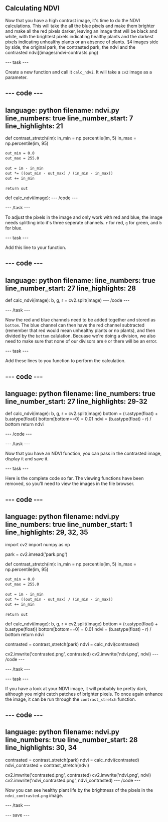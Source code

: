 ## Calculating NDVI

<div style="display: flex; flex-wrap: wrap">
<div style="flex-basis: 200px; flex-grow: 1; margin-right: 15px;">
Now that you have a high contrast image, it's time to do the NDVI calculations. This will take the all the blue pixels and make them brighter and make all the red pixels darker, leaving an image that will be black and white, with the brightest pixels indicating healthy plants and the darkest pixels indicating unhealthy plants or an absence of plants.
![4 images side by side, the original park, the contrasted park, the ndvi and the contrasted ndvi](images/ndvi-contrasts.png)
</div>
</div>

--- task ---

Create a new function and call it `calc_ndvi`. It will take a `cv2` image as a parameter.

--- code ---
---
language: python
filename: ndvi.py
line_numbers: true
line_number_start: 7
line_highlights: 21
---
def contrast_stretch(im):
    in_min = np.percentile(im, 5)
    in_max = np.percentile(im, 95)
    
    out_min = 0.0
    out_max = 255.0
    
    out = im - in_min
    out *= ((out_min - out_max) / (in_min - in_max))
    out += in_min
    
    return out


def calc_ndvi(image):
--- /code ---

--- /task ---

To adjust the pixels in the image and only work with red and blue, the image needs splitting into it's three seperate channels. `r` for red, `g` for green, and `b` for blue.

--- task ---

Add this line to your function.

--- code ---
---
language: python
filename: 
line_numbers: true
line_number_start: 27
line_highlights: 28
---
def calc_ndvi(image):
    b, g, r = cv2.split(image)
--- /code ---

--- /task ---

Now the red and blue channels need to be added together and stored as `bottom`. The blue channel can then have the red channel subtracted (remember that red would mean unhealthy plants or no plants), and then divided by the `bottom` calulation. Becuase we're doing a division, we also need to make sure that none of our divisors are `0` or there will be an error.

--- task ---

Add these lines to you function to perform the calculation.

--- code ---
---
language: python
filename: 
line_numbers: true
line_number_start: 27
line_highlights: 29-32
---
def calc_ndvi(image):
    b, g, r = cv2.split(image)
    bottom = (r.astype(float) + b.astype(float))
    bottom[bottom==0] = 0.01
    ndvi = (b.astype(float) - r) / bottom
    return ndvi


--- /code ---

--- /task ---

Now that you have an NDVI function, you can pass in the contrasted image, display it and save it.

--- task ---

Here is the complete code so far. The viewing functions have been removed, so you'll need to view the images in the file browser.

--- code ---
---
language: python
filename: ndvi.py
line_numbers: true
line_number_start: 1
line_highlights: 29, 32, 35
---
import cv2
import numpy as np

park = cv2.imread('park.png')


def contrast_stretch(im):
    in_min = np.percentile(im, 5)
    in_max = np.percentile(im, 95)
    
    out_min = 0.0
    out_max = 255.0
    
    out = im - in_min
    out *= ((out_min - out_max) / (in_min - in_max))
    out += in_min
    
    return out


def calc_ndvi(image):
    b, g, r = cv2.split(image)
    bottom = (r.astype(float) + b.astype(float))
    bottom[bottom==0] = 0.01
    ndvi = (b.astype(float) - r) / bottom
    return ndvi

contrasted = contrast_stretch(park)
ndvi = calc_ndvi(contrasted)

cv2.imwrite('contrasted.png', contrasted)
cv2.imwrite('ndvi.png', ndvi)
--- /code ---

--- /task ---

--- task ---

If you  have a look at your NDVI image, it will probably be pretty dark, although you might catch patches of brighter pixels. To once again enhance the image, it can be run through the `contrast_stretch` function.

--- code ---
---
language: python
filename: ndvi.py
line_numbers: true
line_number_start: 28
line_highlights: 30, 34
---
contrasted = contrast_stretch(park)
ndvi = calc_ndvi(contrasted)
ndvi_contrasted = contrast_stretch(ndvi)

cv2.imwrite('contrasted.png', contrasted)
cv2.imwrite('ndvi.png', ndvi)
cv2.imwrite('ndvi_contrasted.png', ndvi_contrasted)
--- /code ---

Now you can see healthy plant life by the brightness of the pixels in the `ndvi_contrasted.png` image.

--- /task ---

--- save ---